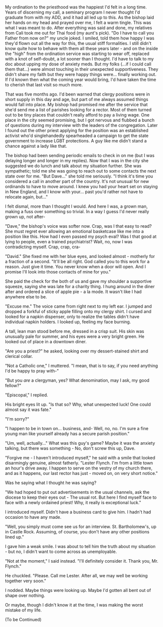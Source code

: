 My ordination to the priesthood was the happiest I'd felt in a long time. Years of discerning my call, a seminary program I never thought I'd graduate from with my ADD, and it had all led up to this. As the bishop laid her hands on my head and prayed over me, I felt a warm tingle. This was what I was meant to do. After everything was said and done, my relatives from Cali took me out for Thai food (my aunt's pick). "Do I have to call you Father from now on?" my uncle joked. I smiled, told them how happy I was they'd flown out all the way for this, the usual stiff formalities. I still didn't know quite how to behave with them all these years later - and on the inside the "high" from the ordination service was starting to wear off, replaced with a knot of self-doubt, a lot sooner than I thought. I'd have to talk to my doc about upping my dose of anxiety meds. But my folks (...if I could call them that...) were almost touching in their unexpected supportiveness. They didn't share my faith but they were happy things were... finally working out. If I'd known then what the coming year would bring, I'd have taken the time to cherish that last visit so much more.

That was five months ago. I'd been warned that clergy positions were in short supply in this day and age, but part of me always assumed things would fall into place. My bishop had promised me after the service that she'd send me a list of parishes looking for a rector. Most of them turned out to be tiny places that couldn't really afford to pay a living wage. One place in the city seemed promising, but I got nervous and flubbed a bunch of questions during my interview with the leaders of the congregation. Later I found out the other priest applying for the position was an established activist who'd singlehandedly spearheaded a campaign to get the state government to increase LGBT protections. A guy like me didn't stand a chance against a lady like that.

The bishop had been sending periodic emails to check in on me (but I was delaying longer and longer in my replies). Now that I was in the city she suggested we do lunch and talk about my situation further. She was sympathetic; told me she was going to reach out to some contacts the next state over for me. "But Dave..." she told me seriously. "I think it's time you considered a call in another part of the country. It's not unusual for new ordinands to have to move around. I knew you had your heart set on staying in New England, and I know with your... past you'd rather not have to relocate again, but..."

I felt dismal, more than I thought I would. And here I was, a grown man, making a fuss over something so trivial. In a way I guess I'd never really grown up, not after-  


"Dave," the bishop's voice was softer now. Crap, was I that easy to read? She must regret ever allowing an emotional basketcase like me into a position like this. How had I even passed my psych eval? Was I that good at lying to people, even a trained psychiatrist? Wait, no, now I was contradicting myself. Crap, crap, cra-

"David." She fixed me with her blue eyes, and looked almost - motherly for a fraction of a second. "It'll be all right. God called you to this work for a reason. Just give it time. You never know when a door will open. And I promise I'll look into those contacts of mine for you."

She paid the check for the both of us and gave my shoulder a supportive squeeze, saying she was late for a charity thing. I hung around in the diner after and ordered a slice of apple pie - a la mode. It wasn't like I had anywhere else to be.

"Excuse me." The voice came from right next to my left ear. I jumped and dropped a forkful of sticky apple filling onto my clergy shirt. I cursed and looked for a napkin dispenser, only to realize the tables didn't have individual napkin holders. I looked up, feeling my face burning.

A tall, lean man stood before me, dressed in a crisp suit. His skin was unusually pale for summer, and his eyes were a very bright green. He looked out of place in a downtown diner.

"Are you a priest?" he asked, looking over my dessert-stained shirt and clerical collar.

"Not a Catholic one," I muttered. "I mean, that is to say, if you need anything I'd be happy to pray with-"

"But you *are* a clergyman, yes? What denomination, may I ask, my good fellow?"

"Episcopal," I replied.

His bright eyes lit up. "Is that so? Why, what unexpected luck! One could almost say it was fate."

"I'm sorry?"

"I happen to be in town on... business, and- Well, no, no. I'm sure a fine young man like yourself already has a secure parish position."

"Um, well, actually..." What was this guy's game? Maybe it was the anxiety talking, but there was something - No, don't screw this up, Dave.

"Forgive me - I haven't introduced myself," he said with a smile that looked disarmingly genuine, almost fatherly. "Lester Flynch. I'm from a little town an hour's drive away. I happen to serve on the vestry of my church there, and as it happens, our last rector has just - moved on, on very short notice."  


Was he saying what I thought he was saying?  


"We had hoped to put out advertisements in the usual channels, ask the diocese to keep their eyes out - The usual rot. But here I find myself face to face with a newly ordained priest! Why, it really is exceptional luck."

I introduced myself. Didn't have a business card to give him. I hadn't had occasion to have any made.

"Well, you simply must come see us for an interview. St. Bartholomew's, up in Castle Rock. Assuming, of course, you don't have any other positions lined up."

I gave him a weak smile. I was about to tell him the truth about my situation - but no, I didn't want to come across as unemployable.

"Not at the moment," I said instead. "I'll definitely consider it. Thank you, Mr. Flynch."

He chuckled. "Please. Call me Lester. After all, we may well be working together very soon."

I nodded. Maybe things were looking up. Maybe I'd gotten all bent out of shape over nothing.

Or maybe, though I didn't know it at the time, I was making the worst mistake of my life.

(To be Continued)